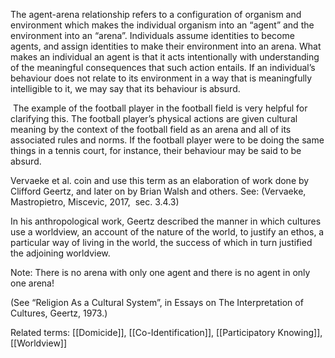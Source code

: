 The agent-arena relationship refers to a configuration of organism and environment which makes the individual organism into an “agent” and the environment into an “arena”. Individuals assume identities to become agents, and assign identities to make their environment into an arena. What makes an individual an agent is that it acts intentionally with understanding of the meaningful consequences that such action entails. If an individual’s behaviour does not relate to its environment in a way that is meaningfully intelligible to it, we may say that its behaviour is absurd. 

 The example of the football player in the football field is very helpful for clarifying this. The football player’s physical actions are given cultural meaning by the context of the football field as an arena and all of its associated rules and norms. If the football player were to be doing the same things in a tennis court, for instance, their behaviour may be said to be absurd.

Vervaeke et al. coin and use this term as an elaboration of work done by Clifford Geertz, and later on by Brian Walsh and others. See: (Vervaeke, Mastropietro, Miscevic, 2017,  sec. 3.4.3) 

In his anthropological work, Geertz described the manner in which cultures use a worldview, an account of the nature of the world, to justify an ethos, a particular way of living in the world, the success of which in turn justified the adjoining worldview. 

Note: There is no arena with only one agent and there is no agent in only one arena!

(See “Religion As a Cultural System”, in Essays on The Interpretation of Cultures, Geertz, 1973.)

Related terms: [[Domicide]], [[Co-Identification]], [[Participatory Knowing]], [[Worldview]]